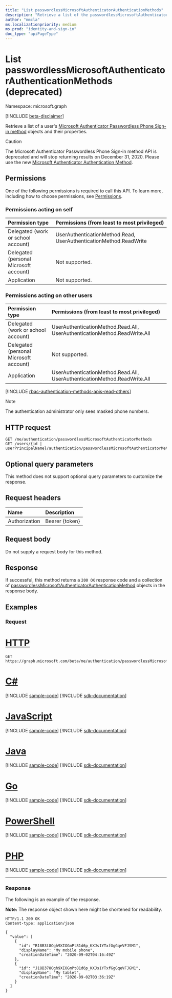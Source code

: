 ```yaml
---
title: "List passwordlessMicrosoftAuthenticatorAuthenticationMethods"
description: "Retrieve a list of the passwordlessMicrosoftAuthenticatorAuthenticationMethod objects and their properties."
author: "mmcla"
ms.localizationpriority: medium
ms.prod: "identity-and-sign-in"
doc_type: "apiPageType"
---
```


# List passwordlessMicrosoftAuthenticatorAuthenticationMethods (deprecated)
Namespace: microsoft.graph

[!INCLUDE [beta-disclaimer](../../includes/beta-disclaimer.md)]

Retrieve a list of a user's [Microsoft Authenticator Passwordless Phone Sign-in method](../resources/passwordlessmicrosoftauthenticatorauthenticationmethod.md) objects and their properties.

> [!CAUTION]
> The Microsoft Authenticator Passwordless Phone Sign-in method API is deprecated and will stop returning results on December 31, 2020. Please use the new [Microsoft Authenticator Authentication Method](../resources/microsoftAuthenticatorAuthenticationMethod.md).

## Permissions

One of the following permissions is required to call this API. To learn more, including how to choose permissions, see [Permissions](/graph/permissions-reference).

### Permissions acting on self

|Permission type      | Permissions (from least to most privileged)              |
|:---------------------------------------|:-------------------------|
| Delegated (work or school account)     | UserAuthenticationMethod.Read, UserAuthenticationMethod.ReadWrite |
| Delegated (personal Microsoft account) | Not supported. |
| Application                            | Not supported. |

### Permissions acting on other users

|Permission type      | Permissions (from least to most privileged)              |
|:---------------------------------------|:-------------------------|
| Delegated (work or school account)     | UserAuthenticationMethod.Read.All, UserAuthenticationMethod.ReadWrite.All |
| Delegated (personal Microsoft account) | Not supported. |
| Application                            | UserAuthenticationMethod.Read.All, UserAuthenticationMethod.ReadWrite.All |

[!INCLUDE [rbac-authentication-methods-apis-read-others](../includes/rbac-for-apis/rbac-authentication-methods-apis-read-others.md)]

> [!NOTE]
> The authentication administrator only sees masked phone numbers.

## HTTP request

<!-- {
  "blockType": "ignored"
}
-->
``` http
GET /me/authentication/passwordlessMicrosoftAuthenticatorMethods
GET /users/{id | userPrincipalName}/authentication/passwordlessMicrosoftAuthenticatorMethods
```

## Optional query parameters
This method does not support optional query parameters to customize the response.

## Request headers
|Name|Description|
|:---|:---|
|Authorization|Bearer {token}|

## Request body
Do not supply a request body for this method.

## Response

If successful, this method returns a `200 OK` response code and a collection of [passwordlessMicrosoftAuthenticatorAuthenticationMethod](../resources/passwordlessmicrosoftauthenticatorauthenticationmethod.md) objects in the response body.

## Examples

### Request

# [HTTP](#tab/http)
<!-- {
  "blockType": "request",
  "name": "get_passwordlessmicrosoftauthenticatorauthenticationmethod_2"
}
-->
``` http
GET https://graph.microsoft.com/beta/me/authentication/passwordlessMicrosoftAuthenticatorMethods
```

# [C#](#tab/csharp)
[!INCLUDE [sample-code](../includes/snippets/csharp/get-passwordlessmicrosoftauthenticatorauthenticationmethod-2-csharp-snippets.md)]
[!INCLUDE [sdk-documentation](../includes/snippets/snippets-sdk-documentation-link.md)]

# [JavaScript](#tab/javascript)
[!INCLUDE [sample-code](../includes/snippets/javascript/get-passwordlessmicrosoftauthenticatorauthenticationmethod-2-javascript-snippets.md)]
[!INCLUDE [sdk-documentation](../includes/snippets/snippets-sdk-documentation-link.md)]

# [Java](#tab/java)
[!INCLUDE [sample-code](../includes/snippets/java/get-passwordlessmicrosoftauthenticatorauthenticationmethod-2-java-snippets.md)]
[!INCLUDE [sdk-documentation](../includes/snippets/snippets-sdk-documentation-link.md)]

# [Go](#tab/go)
[!INCLUDE [sample-code](../includes/snippets/go/get-passwordlessmicrosoftauthenticatorauthenticationmethod-2-go-snippets.md)]
[!INCLUDE [sdk-documentation](../includes/snippets/snippets-sdk-documentation-link.md)]

# [PowerShell](#tab/powershell)
[!INCLUDE [sample-code](../includes/snippets/powershell/get-passwordlessmicrosoftauthenticatorauthenticationmethod-2-powershell-snippets.md)]
[!INCLUDE [sdk-documentation](../includes/snippets/snippets-sdk-documentation-link.md)]

# [PHP](#tab/php)
[!INCLUDE [sample-code](../includes/snippets/php/get-passwordlessmicrosoftauthenticatorauthenticationmethod-2-php-snippets.md)]
[!INCLUDE [sdk-documentation](../includes/snippets/snippets-sdk-documentation-link.md)]

---

### Response
The following is an example of the response.

**Note:** The response object shown here might be shortened for readability.
<!-- {
  "blockType": "response",
  "truncated": true,
  "@odata.type": "Collection(microsoft.graph.passwordlessMicrosoftAuthenticatorAuthenticationMethod)"
}
-->
``` http
HTTP/1.1 200 OK
Content-type: application/json

{
  "value": [
    {
      "id": "R18B3t8Ogh9XIOGmPt81d6p_KXJs1YTxfGgGqeVFJSM1",
      "displayName": "My mobile phone",
      "creationDateTime": "2020-09-02T04:16:49Z"
    },
    {
      "id": "J18B378Ogh9XIOGmPt81d6p_KXJs1YTxfGgGqeVFJGM1",
      "displayName": "My tablet",
      "creationDateTime": "2020-09-02T03:36:19Z"
    }
  ]
}
```

